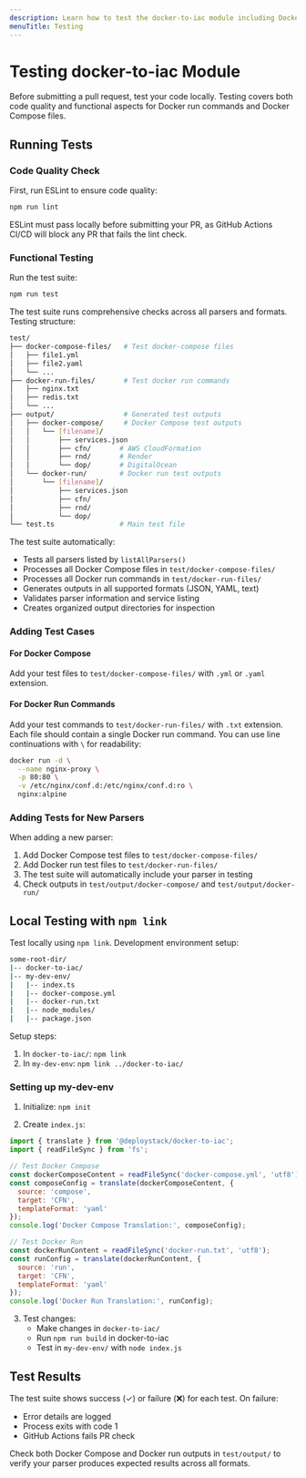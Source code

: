 ```yaml
---
description: Learn how to test the docker-to-iac module including Docker run commands and Docker Compose files. Complete guide for local testing, automated checks, and CI/CD integration.
menuTitle: Testing
---
```


# Testing docker-to-iac Module

Before submitting a pull request, test your code locally. Testing covers both code quality and functional aspects for Docker run commands and Docker Compose files.

## Running Tests

### Code Quality Check

First, run ESLint to ensure code quality:

```bash
npm run lint
```

ESLint must pass locally before submitting your PR, as GitHub Actions CI/CD will block any PR that fails the lint check.

### Functional Testing

Run the test suite:

```bash
npm run test
```

The test suite runs comprehensive checks across all parsers and formats. Testing structure:

```bash
test/
├── docker-compose-files/   # Test docker-compose files
│   ├── file1.yml
│   ├── file2.yaml
│   └── ...
├── docker-run-files/       # Test docker run commands
│   ├── nginx.txt
│   ├── redis.txt
│   └── ...
├── output/                 # Generated test outputs
│   ├── docker-compose/     # Docker Compose test outputs
│   │   └── [filename]/    
│   │       ├── services.json
│   │       ├── cfn/       # AWS CloudFormation
│   │       ├── rnd/       # Render
│   │       └── dop/       # DigitalOcean
│   └── docker-run/        # Docker run test outputs
│       └── [filename]/    
│           ├── services.json
│           ├── cfn/
│           ├── rnd/
│           └── dop/
└── test.ts                # Main test file
```

The test suite automatically:

- Tests all parsers listed by `listAllParsers()`
- Processes all Docker Compose files in `test/docker-compose-files/`
- Processes all Docker run commands in `test/docker-run-files/`
- Generates outputs in all supported formats (JSON, YAML, text)
- Validates parser information and service listing
- Creates organized output directories for inspection

### Adding Test Cases

#### For Docker Compose

Add your test files to `test/docker-compose-files/` with `.yml` or `.yaml` extension.

#### For Docker Run Commands

Add your test commands to `test/docker-run-files/` with `.txt` extension. Each file should contain a single Docker run command. You can use line continuations with `\` for readability:

```bash
docker run -d \
  --name nginx-proxy \
  -p 80:80 \
  -v /etc/nginx/conf.d:/etc/nginx/conf.d:ro \
  nginx:alpine
```

### Adding Tests for New Parsers

When adding a new parser:

1. Add Docker Compose test files to `test/docker-compose-files/`
2. Add Docker run test files to `test/docker-run-files/`
3. The test suite will automatically include your parser in testing
4. Check outputs in `test/output/docker-compose/` and `test/output/docker-run/`

## Local Testing with `npm link`

Test locally using `npm link`. Development environment setup:

```bash
some-root-dir/
|-- docker-to-iac/
|-- my-dev-env/
|   |-- index.ts
|   |-- docker-compose.yml
|   |-- docker-run.txt
|   |-- node_modules/
|   |-- package.json
```

Setup steps:

1. In `docker-to-iac/`: `npm link`
2. In `my-dev-env`: `npm link ../docker-to-iac/`

### Setting up my-dev-env

1. Initialize: `npm init`

2. Create `index.js`:

```javascript
import { translate } from '@deploystack/docker-to-iac';
import { readFileSync } from 'fs';

// Test Docker Compose
const dockerComposeContent = readFileSync('docker-compose.yml', 'utf8');
const composeConfig = translate(dockerComposeContent, {
  source: 'compose',
  target: 'CFN',
  templateFormat: 'yaml'
});
console.log('Docker Compose Translation:', composeConfig);

// Test Docker Run
const dockerRunContent = readFileSync('docker-run.txt', 'utf8');
const runConfig = translate(dockerRunContent, {
  source: 'run',
  target: 'CFN',
  templateFormat: 'yaml'
});
console.log('Docker Run Translation:', runConfig);
```

3. Test changes:
   - Make changes in `docker-to-iac/`
   - Run `npm run build` in docker-to-iac
   - Test in `my-dev-env/` with `node index.js`

## Test Results

The test suite shows success (✓) or failure (❌) for each test. On failure:

- Error details are logged
- Process exits with code 1
- GitHub Actions fails PR check

Check both Docker Compose and Docker run outputs in `test/output/` to verify your parser produces expected results across all formats.
